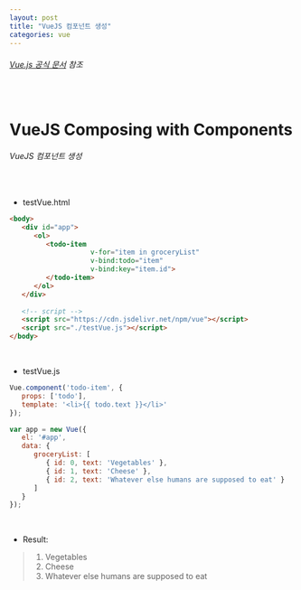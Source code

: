 ```yaml
---
layout: post
title: "VueJS 컴포넌트 생성"
categories: vue
---
```


###### [Vue.js 공식 문서](https://kr.vuejs.org/v2/guide/index.html#%EC%BB%B4%ED%8F%AC%EB%84%8C%ED%8A%B8%EB%A5%BC-%EC%82%AC%EC%9A%A9%ED%95%9C-%EC%9E%91%EC%84%B1%EB%B0%A9%EB%B2%95) 참조

<br>

# VueJS Composing with Components

###### VueJS 컴포넌트 생성

<br>

- testVue.html

```html
<body>
   <div id="app">
      <ol>
         <todo-item 
                    v-for="item in groceryList" 
                    v-bind:todo="item" 
                    v-bind:key="item.id">
         </todo-item>
      </ol>
   </div>
   
   <!-- script -->
   <script src="https://cdn.jsdelivr.net/npm/vue"></script>
   <script src="./testVue.js"></script>
</body>
```

<br>

- testVue.js

```js
Vue.component('todo-item', {
   props: ['todo'],
   template: '<li>{{ todo.text }}</li>'
});

var app = new Vue({
   el: '#app',
   data: {
      groceryList: [
         { id: 0, text: 'Vegetables' },
         { id: 1, text: 'Cheese' },
         { id: 2, text: 'Whatever else humans are supposed to eat' }
      ]
   }
});
```

<br>

- Result:

> 1. Vegetables
> 2. Cheese
> 3. Whatever else humans are supposed to eat

<br>
